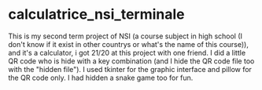 # calculatrice_nsi_terminale
This is my second term project of NSI (a course subject in high school (I don't know if it exist in other countrys or what's the name of this course)), and it's a calculator, i got 21/20 at this project with one friend.
I did a little QR code who is hide with a key combination (and I hide the QR code file too with the "hidden file").
I used tkinter for the graphic interface and pillow for the QR code only. I had hidden a snake game too for fun.
